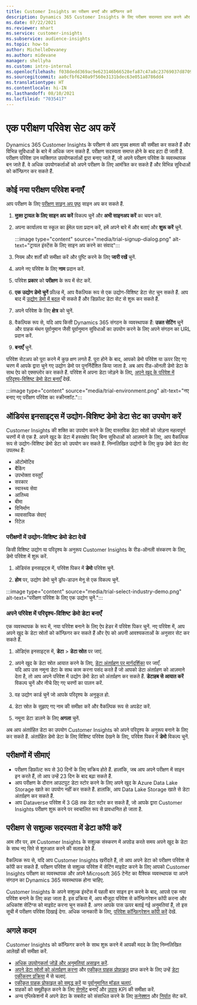 ```yaml
---
title: Customer Insights का परीक्षण बनाएँ और कॉन्फ़िगर करें
description: Dynamics 365 Customer Insights के लिए परीक्षण सदस्यता प्राप्त करने और उसे कॉन्फ़िगर करने के चरण.
ms.date: 07/22/2021
ms.reviewer: mhart
ms.service: customer-insights
ms.subservice: audience-insights
ms.topic: how-to
author: MichelleDevaney
ms.author: midevane
manager: shellyha
ms.custom: intro-internal
ms.openlocfilehash: f038dedd369ac9e623146b66528efa87c47a8c23769037d8709fa9b804a0b723
ms.sourcegitcommit: aa0cfbf6240a9f560e3131bdec63e051a8786dd4
ms.translationtype: HT
ms.contentlocale: hi-IN
ms.lasthandoff: 08/10/2021
ms.locfileid: "7035417"
---
```

# <a name="set-up-a-trial-environment"></a>एक परीक्षण परिवेश सेट अप करें 

Dynamics 365 Customer Insights के परीक्षण से आप मुख्य क्षमता की समीक्षा कर सकते हैं और विभिन्न सुविधाओं के बारे में अधिक जान सकते हैं. परीक्षण सदस्यता समाप्त होने के बाद हटा दी जाती है. परीक्षण परिवेश उन व्यक्तिगत उपयोगकर्ताओं द्वारा बनाए जाते हैं, जो अपने परीक्षण परिवेश के व्यवस्थापक बन जाते हैं. वे अधिक उपयोगकर्ताओं को अपने परीक्षण के लिए आमंत्रित कर सकते हैं और विभिन्न सुविधाओं को कॉन्फ़िगर कर सकते हैं.

## <a name="create-a-trial-environment"></a>कोई नया परीक्षण परिवेश बनाएँ

आप परीक्षण के लिए [परीक्षण साइन अप पृष्ठ](https://dynamics.microsoft.com/get-started/free-trial/?appname=customerinsights) साइन अप कर सकते हैं. 

1. **मुफ़्त ट्रायल के लिए साइन अप करें** विकल्प चुनें और **अभी साइनअप करें** का चयन करें.

1. अपना कार्यालय या स्कूल का ईमेल पता प्रदान करें, हमें अपने बारे में और बताएं और **शुरू करें** चुनें.

   :::image type="content" source="media/trial-signup-dialog.png" alt-text="ट्रायल इंस्टेंस के लिए साइन अप करने का संवाद":::

1. नियम और शर्तों की समीक्षा करें और पुष्टि करने के लिए **जारी रखें** चुनें.

1. अपने नए परिवेश के लिए **नाम** प्रदान करें. 

1. परिवेश **प्रकार** को **परीक्षण** के रूप में सेट करें.

1. **एक उद्योग डेमो चुनें** फ़ील्ड में, आप वैकल्पिक रूप से एक उद्योग-विशिष्ट डेटा सेट चुन सकते हैं. आप बाद में [उद्योग डेमो में बदल](#use-industry-specific-demo-data-sets-in-audience-insights) भी सकते हैं और डिफ़ॉल्ट डेटा सेट से शुरू कर सकते हैं.

1. अपने परिवेश के लिए **क्षेत्र** को चुनें.

1. वैकल्पिक रूप से, यदि आप किसी Dynamics 365 संगठन के व्यवस्थापक हैं: **उन्नत सेटिंग** चुनें और ग्राहक मंथन पूर्वानुमान जैसी पूर्वानुमान सुविधाओं का उपयोग करने के लिए अपने संगठन का URL प्रदान करें. 

1. **बनाएँ** चुनें. 

परिवेश सेटअप को पूरा करने में कुछ क्षण लगते हैं. पूरा होने के बाद, आपको डेमो परिवेश या ऊपर दिए गए चरण में आपके द्वारा चुने गए उद्योग डेमो पर पुनर्निर्देशित किया जाता है. अब आप रीड-ऑनली डेमो डेटा के साथ ऐप को एक्सप्लोर कर सकते हैं. परिवेश में अपना डेटा जोड़ने के लिए, [अपने खुद के परिवेश में परिदृश्य-विशिष्ट डेमो डेटा बनाएँ](#create-scenario-specific-demo-data-in-your-own-environment) देखें.

:::image type="content" source="media/trial-environment.png" alt-text="नए बनाए गए परीक्षण परिवेश का स्क्रीनशॉट.":::

## <a name="use-industry-specific-demo-data-sets-in-audience-insights"></a>ऑडियंस इनसाइट्स में उद्योग-विशिष्ट डेमो डेटा सेट का उपयोग करें

Customer Insights की शक्ति का उपयोग करने के लिए वास्तविक डेटा स्रोतों को जोड़ना महत्वपूर्ण चरणों में से एक है. अपने खुद के डेटा में हस्तक्षेप किए बिना सुविधाओं को आज़माने के लिए, आप वैकल्पिक रूप से उद्योग-विशिष्ट डेमो डेटा को उपयोग कर सकते हैं. निम्नलिखित उद्योगों के लिए कुछ डेमो डेटा सेट उपलब्ध हैं: 

-   ऑटोमोटिव
-   बैंकिंग
-   उपभोक्ता वस्तुएँ
-   सरकार
-   स्वास्थ्य सेवा
-   आतिथ्य
-   बीमा
-   विनिर्माण
-   व्यावसायिक सेवाएं
-   रिटेल

### <a name="see-industry-specific-demo-data-in-trials"></a>परीक्षणों में उद्योग-विशिष्ट डेमो डेटा देखें

किसी विशिष्ट उद्योग या परिदृश्य के अनुरूप Customer Insights के रीड-ऑनली संस्करण के लिए, डेमो परिवेश में शुरू करें. 
 
1.  ऑडियंस इनसाइट्स में, परिवेश पिकर में **डेमो** परिवेश चुनें.

2.  **होम** पर, उद्योग डेमो चुनें ड्रॉप-डाउन मेनू से एक विकल्प चुनें.

:::image type="content" source="media/trial-select-industry-demo.png" alt-text="परीक्षण परिवेश के लिए एक उद्योग चुनें.":::

### <a name="create-scenario-specific-demo-data-in-your-own-environment"></a>अपने परिवेश में परिदृश्य-विशिष्ट डेमो डेटा बनाएँ

एक व्यवस्थापक के रूप में, नया परिवेश बनाने के लिए ऐप हेडर में परिवेश पिकर चुनें. नए परिवेश में, आप अपने खुद के डेटा स्रोतों को कॉन्फ़िगर कर सकते हैं और ऐप को अपनी आवश्यकताओं के अनुसार सेट कर सकते हैं. 

1.  ऑडिएंस इनसाइट्स में, **डेटा** > **डेटा स्रोत** पर जाएं.

2.  अपने खुद के डेटा स्रोत आयात करने के लिए, [डेटा अंतर्ग्रहण पर मार्गदर्शिका](data-sources.md) पर जाएँ.     
   यदि आप उस नमूना डेटा के साथ काम करना पसंद करते हैं जो आपको डेटा अंतर्ग्रहण को आज़माने देता है, तो आप अपने परिवेश में उद्योग डेमो डेटा को अंतर्ग्रहण कर सकते हैं. **डेटाहब से आयात करें** विकल्प चुनें और नीचे दिए गए चरणों का पालन करें.

3.  वह उद्योग कार्ड चुनें जो आपके परिदृश्य के अनुकूल हो. 

4.  डेटा स्रोत के सुझाए गए नाम की समीक्षा करें और वैकल्पिक रूप से अपडेट करें. 

5.  नमूना डेटा डालने के लिए **अगला** चुनें. 

अब आप अंतर्ग्रहित डेटा का उपयोग Customer Insights को अपने परिदृश्य के अनुरूप बनाने के लिए कर सकते हैं. अंतर्ग्रहित डेमो डेटा के लिए विशिष्ट परिवेश देखने के लिए, परिवेश पिकर में **<Industry>डेमो** विकल्प चुनें.

## <a name="limitations-in-trials"></a>परीक्षणों में सीमाएं

- परीक्षण डिफ़ॉल्ट रूप से 30 दिनों के लिए सक्रिय होते हैं. हालांकि, जब आप अपने परीक्षण में साइन इन करते हैं, तो आप उन्हें 23 दिन के बाद बढ़ा सकते हैं.
- आप परीक्षण के दौरान आउटपुट डेटा स्टोर करने के लिए अपने खुद के Azure Data Lake Storage खाते का उपयोग नहीं कर सकते हैं. हालांकि, आप Data Lake Storage खाते से डेटा अंतर्ग्रहण कर सकते हैं.
- आप Dataverse परिवेश में 3 GB तक डेटा स्टोर कर सकते हैं, जो आपके द्वारा Customer Insights परीक्षण शुरू करने पर स्वचालित रूप से प्रावधानित हो जाता है.

## <a name="copy-data-from-a-trial-to-a-paid-subscription"></a>परीक्षण से सशुल्क सदस्यता में डेटा कॉपी करें

आम तौर पर, हम Customer Insights के सशुल्क संस्करण में अपग्रेड करते समय अपने खुद के डेटा के साथ नए सिरे से शुरुआत करने की सलाह देते हैं. 

वैकल्पिक रूप से, यदि आप Customer Insights खरीदते हैं, तो आप अपने डेटा को परीक्षण परिवेश से कॉपी कर सकते हैं. परीक्षण परिवेश से सशुल्क परिवेश में सेटिंग माइग्रेट करने के लिए आपको Customer Insights परीक्षण का व्यवस्थापक और अपने Microsoft 365 टेनेंट का वैश्विक व्यवस्थापक या अपने संगठन का Dynamics 365 व्यवस्थापक होना चाहिए. 

Customer Insights के अपने सशुल्क इंस्टेंस में पहली बार साइन इन करने के बाद, आपसे एक नया परिवेश बनाने के लिए कहा जाता है. इस प्रक्रिया में, आप मौजूदा परिवेश से कॉन्फ़िगरेशन कॉपी करना और अधिकांश सेटिंग्स को माइग्रेट करना चुन सकते हैं. अगर आपके पास ऊपर बताई गई अनुमतियां हैं, तो इस सूची में परीक्षण परिवेश दिखाई देगा. अधिक जानकारी के लिए, [परिवेश कॉन्फ़िगरेशन कॉपी करें](manage-environments.md#copy-the-environment-configuration) देखें.

## <a name="next-steps"></a>अगले कदम

Customer Insights को कॉन्फ़िगर करने के साथ शुरू करने में आपकी मदद के लिए निम्नलिखित आलेखों की समीक्षा करें. 

- [अधिक उपयोगकर्ता जोड़ें और अनुमतियां असाइन करें](permissions.md).
- [अपने डेटा स्रोतों को अंतर्ग्रहण करना](data-sources.md) और [एकीकृत ग्राहक प्रोफ़ाइल](data-unification.md) प्राप्त करने के लिए उन्हें [डेटा एकीकरण प्रक्रिया](customer-profiles.md) में से चलाएं.
- [एकीकृत ग्राहक प्रोफाइल को समृद्ध करें](enrichment-hub.md) या [पूर्वानुमानित मॉडल चलाएं](predictions-overview.md).
- ग्राहकों को समूहीकृत करने के लिए [सेगमेंट](segments.md) बनाएँ और [उपाय](measures.md) KPI की समीक्षा करें.
- अन्य एप्लिकेशनों में अपने डेटा के सबसेट को संसाधित करने के लिए [कनेक्शन](connections.md) और [निर्यात](export-destinations.md) सेट करें.